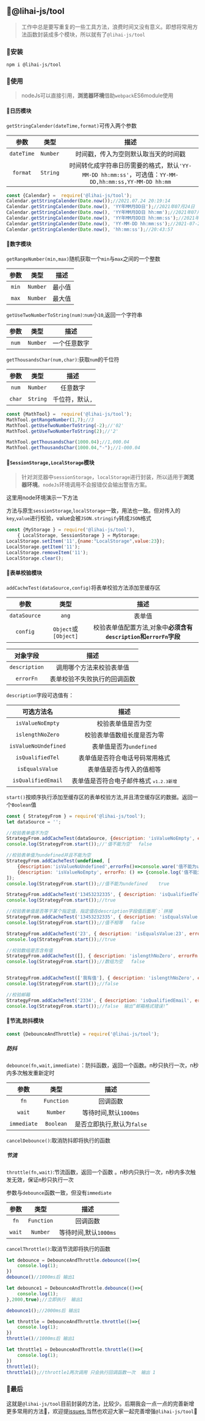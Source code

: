 ## 🦄@lihai-js/tool
> 工作中总是要写重复的一些工具方法，浪费时间又没有意义。即想将常用方法函数封装成多个模块，所以就有了`@lihai-js/tool`

### 🧙安装

```npm
npm i @lihai-js/tool
```

### 💪使用

> nodeJs可以直接引用，**浏览器环境**借助`webpack`ES6module使用

#### 🏹日历模块

`getStringCalender(dateTime,format)`可传入两个参数

|    参数    |   类型   |                             描述                             |
| :--------: | :------: | :----------------------------------------------------------: |
| `dateTime` | `Number` |             时间戳，传入为空则默认取当天的时间戳             |
|  `format`  | `String` | 时间转化成字符串日历需要的格式，默认`'YY-MM-DD hh:mm:ss'`，可选值：`YY-MM-DD,hh:mm:ss,YY-MM-DD hh:mm` |

```js
const {Calendar} =  require('@lihai-js/tool');
Calendar.getStringCalender(Date.now());//2021.07.24 20:19:14
Calendar.getStringCalender(Date.now(), 'YY年MM月DD日');//2021年07月24日
Calendar.getStringCalender(Date.now(), 'YY年MM月DD日 hh:mm');//2021年07月24日 20:28
Calendar.getStringCalender(Date.now(), 'YY年MM月DD日 hh:mm:ss');//2021年07月24日 20:29:41
Calendar.getStringCalender(Date.now(), 'YY-MM-DD hh:mm:ss');//2021-07-24 20:30:40
Calendar.getStringCalender(Date.now(), 'hh:mm:ss');//20:43:57
```

#### 🏹数字模块

`getRangeNumber(min,max)`随机获取一个`min`与`max`之间的一个整数

| 参数  |   类型   |  描述  |
| :---: | :------: | :----: |
| `min` | `Number` | 最小值 |
| `max` | `Number` | 最大值 |

`getUseTwoNumberToString(num)`:`num`小`10`,返回一个字符串

| 参数  |   类型   |     描述     |
| :---: | :------: | :----------: |
| `num` | `Number` | 一个任意数字 |

`getThousandsChar(num,char)`:获取`num`的千位符

|  参数  |   类型   |      描述       |
| :----: | :------: | :-------------: |
| `num`  | `Number` |    任意数字     |
| `char` | `String` | 千位符，默认`,` |



```js
const {MathTool} =  require('@lihai-js/tool');
MathTool.getRangeNumber(1,7);//3
MathTool.getUseTwoNumberToString(-2);//'02'
MathTool.getUseTwoNumberToString(2);//'2'
```

```js
MathTool.getThousandsChar(1000.04);//1,000.04
MathTool.getThousandsChar(1000.04,"-");//1-000.04
```

#### 🏹`SessionStorage,LocalStorage`模块

> 针对浏览器中`sessionStorage`，`localStorage`进行封装，所以适用于**浏览器环境**。`nodeJs`环境调用不会报错仅会输出警告方案。

这里用node环境演示一下方法

方法与原生`sessionStorage`,`localStorage`一致，用法也一致。但对传入的`key`,`value`进行校验，value会被`JSON.stringify`转成`JSON`格式

```js
const {MyStorage } = require('@lihai-js/tool'),
    { LocalStorage, SessionStorage } = MyStorage;
LocalStorage.setItem('11',{name:"LocalStorage",value:23});
LocalStorage.getItem('11');
LocalStorage.removeItem('11');
LocalStorage.clear();
```

#### 🏹表单校验模块

`addCacheTest(dataSource,config)`将表单校验方法添加至缓存区

|     参数     |         类型         |                             描述                             |
| :----------: | :------------------: | :----------------------------------------------------------: |
| `dataSource` |        `ang`         |                            表单值                            |
|   `config`   | `Object`或`[Object]` | 校验表单值配置方法,对象中**必须含有`description`和`errorFn`字段** |



|   对象字段    |             描述             |
| :-----------: | :--------------------------: |
| `description` |   调用哪个方法来校验表单值   |
|   `errorFn`   | 表单校验不失败执行的回调函数 |

`description`字段可选值有：

|      可选方法名      |                          描述                          |
| :------------------: | :----------------------------------------------------: |
|   `isValueNoEmpty`   |                   校验表单值是否为空                   |
|   `islengthNoZero`   |               校验表单值数组长度是否为零               |
| `isValueNoUndefined` |                表单值是否为`undefined`                 |
|   `isQualifiedTel`   |             表单值是否符合电话号码常用格式             |
|   `isEqualsValue`    |                表单值是否与传入的值相等                |
|  `isQualifiedEmail`  | 表单值是否符合电子邮件格式 <small>`v1.2.3新增`</small> |

`start()`按顺序执行添加至缓存区的表单校验方法,并且清空缓存区的数据。返回一个`Boolean`值 

```js
const { StrategyFrom } = require('@lihai-js/tool');
let dataSource = '';

//校验表单值不为空
StrategyFrom.addCacheTest(dataSource, {description: 'isValueNoEmpty', errorFn: () => {console.log('值不能为空');}});
console.log(StrategyFrom.start());//'值不能为空'  false
```

```js
//校验表单值为undefined并且不能为空
StrategyFrom.addCacheTest(undefined, [
    {description:'isValueNoUndefined',errorFn()=>console.ware('值不能为undefined')}
    {description: 'isValueNoEmpty', errorFn: () => {console.log('值不能为空');}},
]);
console.log(StrategyFrom.start());//值不能为undefined    true
```

```js
StrategyFrom.addCacheTest('13453232335', { description: 'isQualifiedTel', errorFn: () => { console.log('请确定电话号码是否正确'); } });
console.log(StrategyFrom.start());//true
```

```js
//校验表单值是否等于某个指定值，指定值在description字段值后面用`:`拼接
StrategyFrom.addCacheTest('13453232335', { description: 'isEqualsValue:23', errorFn: () => { console.log('值不相等'); } });
console.log(StrategyFrom.start());//值不相等   false

StrategyFrom.addCacheTest('23', { description: 'isEqualsValue:23', errorFn: () => { console.log('值不相等'); } });
console.log(StrategyFrom.start());//true
```

```js
//校验数组是否含有值
StrategyFrom.addCacheTest([], { description: 'islengthNoZero', errorFn: () => { console.log('数组为空'); } });
console.log(StrategyFrom.start());//数组为空   false


StrategyFrom.addCacheTest(['我有值'], { description: 'islengthNoZero', errorFn: () => { console.log('数组为空'); } });
console.log(StrategyFrom.start());//false
```

```js
//校验邮箱 
StrategyFrom.addCacheTest('2334', { description: 'isQualifiedEmail', errorFn: () => { console.log('邮箱格式错误!'); } });
console.log(StrategyFrom.start());//false  输出“邮箱格式错误!”
```

#### 🏹节流,防抖模块

```js
const {DebounceAndThrottle} = require('@lihai-js/tool');
```

##### 防抖

`debounce(fn,wait,immediate)`：防抖函数，返回一个函数。n秒只执行一次，n秒内多次触发重新定时

|    参数     |    类型    |            描述            |
| :---------: | :--------: | :------------------------: |
|    `fn`     | `Function` |          回调函数          |
|   `wait`    |  `Number`  |   等待时间,默认`1000ms`    |
| `immediate` | `Boolean`  | 是否立即执行,默认为`false` |

`cancelDebounce()`:取消防抖即将执行的函数

##### 节流

`throttle(fn,wait)`:节流函数，返回一个函数 。n秒内只执行一次，n秒内多次触发无效，保证n秒只执行一次

​		参数与`debounce`函数一致，但没有`immediate`

|  参数  |    类型    |         描述          |
| :----: | :--------: | :-------------------: |
|  `fn`  | `Function` |       回调函数        |
| `wait` |  `Number`  | 等待时间,默认`1000ms` |

`cancelThrottle()`:取消节流即将执行的函数

```js
let debounce = DebounceAndThrottle.debounce(()=>{
    console.log(1);
})
debounce()//1000ms后 输出1

let debounce1 = DebounceAndThrottle.debounce(()=>{
    console.log(1);
},2000,true);//立即执行  输出1

debounce1();//2000ms后 输出1
```

```js
let throttle = DebounceAndThrottle.throttle(()=>{
    console.log(1);
})
throttle()//1000ms后 输出1

let throttle1 = DebounceAndThrottle.throttle(()=>{
    console.log(1);
})
throttle1();
throttle1();//throttle1两次调用 只会执行回调函数一次  输出 1
```

### 👋最后

这就是`@lihai-js/tool`目前封装的方法，比较少。后期我会一点一点的完善新增更多常用的方法🙈，欢迎提<a href="https://github.com/lihai-boop/js-tool/issues">issues</a>,当然也欢迎大家一起完善增强`@lihai-js/tool`🥺

